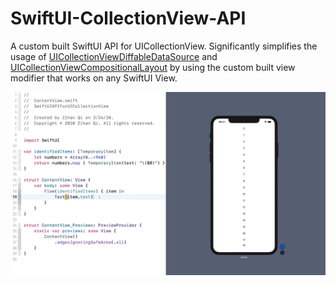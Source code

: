 # SwiftUI-CollectionView-API
A custom built SwiftUI API for UICollectionView. Significantly simplifies the usage of [UICollectionViewDiffableDataSource](https://developer.apple.com/videos/play/wwdc2019/220/) and [UICollectionViewCompositionalLayout](https://developer.apple.com/videos/play/wwdc2019/215/) by using the custom built view modifier that works on any SwiftUI View.

![demo](demo.gif)
